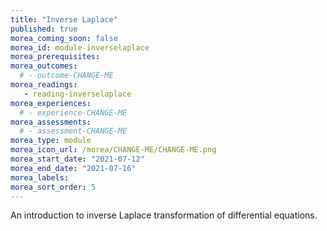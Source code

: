 ```yaml
---
title: "Inverse Laplace"
published: true
morea_coming_soon: false
morea_id: module-inverselaplace
morea_prerequisites:
morea_outcomes:
  # - outcome-CHANGE-ME
morea_readings:
   - reading-inverselaplace
morea_experiences:
  # - experience-CHANGE-ME
morea_assessments:
  # - assessment-CHANGE-ME
morea_type: module
morea_icon_url: /morea/CHANGE-ME/CHANGE-ME.png
morea_start_date: "2021-07-12"
morea_end_date: "2021-07-16"
morea_labels:
morea_sort_order: 5
---
```


An introduction to inverse Laplace transformation of differential equations.
